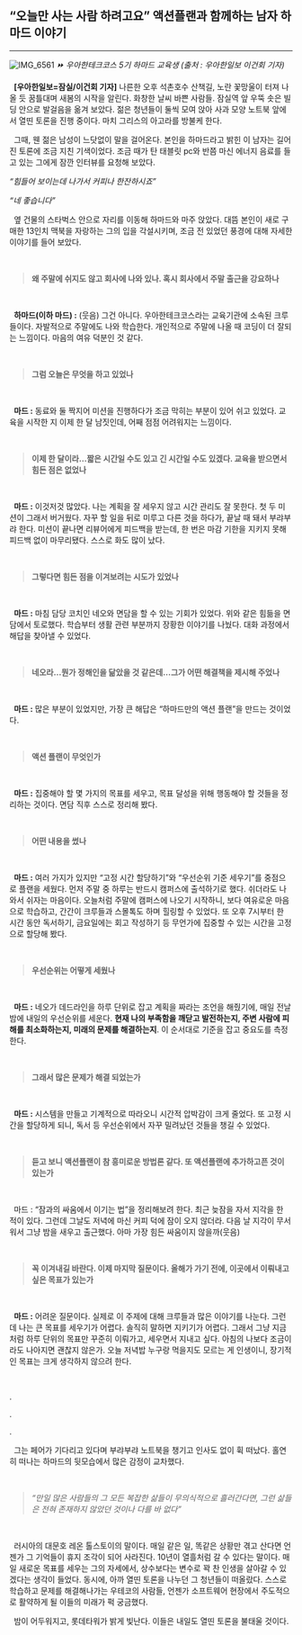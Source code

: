 ## “오늘만 사는 사람 하려고요” 액션플랜과 함께하는 남자 하마드 이야기

---
![IMG_6561](https://user-images.githubusercontent.com/79038908/226170391-4ef3ad11-a7b8-481e-ac18-7f7a149748c7.JPG)
*⏩ 우아한테크코스 5기 하마드 교육생 (출처 : 우아한일보 이건회 기자)*

  &nbsp;&nbsp;**[우아한일보=잠실/이건회 기자]** 나른한 오후 석촌호수 산책길, 노란 꽃망울이 터져 나올 듯 꿈틀대며 새봄의 시작을 알린다. 화창한 날씨 바쁜 사람들. 잠실역 앞 우뚝 솟은 빌딩 안으로 발걸음을 옮겨 보았다. 젊은 청년들이 둘씩 모여 앉아 사과 모양 노트북 앞에서 열띤 토론을 진행 중이다. 마치 그리스의 아고라를 방불케 한다.

  &nbsp;&nbsp;그때, 웬 젊은 남성이 느닷없이 말을 걸어온다. 본인을 하마드라고 밝힌 이 남자는 길어진 토론에 조금 지친 기색이었다. 조금 때가 탄 태블릿 pc와 반쯤 마신 에너지 음료를 들고 있는 그에게 잠깐 인터뷰를 요청해 보았다.

*“힘들어 보이는데 나가서 커피나 한잔하시죠”*

*“네 좋습니다”*

  &nbsp;&nbsp;옆 건물의 스타벅스 안으로 자리를 이동해 하마드와 마주 앉았다. 대뜸 본인이 새로 구매한 13인치 맥북을 자랑하는 그의 입을 각설시키며, 조금 전 있었던 풍경에 대해 자세한 이야기를 들어 보았다.
  
<br>

> **왜 주말에 쉬지도 않고 회사에 나와 있나. 혹시 회사에서 주말 출근을 강요하나**


<br>

 &nbsp;&nbsp;**하마드(이하 마드) :** (웃음) 그건 아니다. 우아한테크코스라는 교육기관에 소속된 크루들이다. 자발적으로 주말에도 나와 학습한다. 개인적으로 주말에 나올 때 코딩이 더 잘되는 느낌이다. 마음의 여유 덕분인 것 같다.
 
<br>

> **그럼 오늘은 무엇을 하고 있었나**


<br>

  &nbsp;&nbsp;**마드 :** 동료와 둘 짝지어 미션을 진행하다가 조금 막히는 부분이 있어 쉬고 있었다. 교육을 시작한 지 이제 한 달 남짓인데, 어째 점점 어려워지는 느낌이다.
  
<br>

> **이제 한 달이라…짧은 시간일 수도 있고 긴 시간일 수도 있겠다. 교육을 받으면서 힘든 점은 없었나**

<br>

  &nbsp;&nbsp;**마드 :** 이것저것 많았다. 나는 계획을 잘 세우지 않고 시간 관리도 잘 못한다. 첫 두 미션이 그래서 버거웠다. 자꾸 할 일을 뒤로 미루고 다른 것을 하다가, 끝날 때 돼서 부랴부랴 한다. 미션이 끝나면 리뷰어에게 피드백을 받는데, 한 번은 마감 기한을 지키지 못해 피드백 없이 마무리됐다. 스스로 화도 많이 났다.

<br>

> **그렇다면 힘든 점을 이겨보려는 시도가 있었나**
 
<br>

  &nbsp;&nbsp;**마드 :** 마침 담당 코치인 네오와 면담을 할 수 있는 기회가 있었다. 위와 같은 힘듦을 면담에서 토로했다. 학습부터 생활 관련 부분까지 장황한 이야기를 나눴다. 대화 과정에서 해답을 찾아낼 수 있었다.
  
<br>

> **네오라…뭔가 정해인을 닮았을 것 같은데...그가 어떤 해결책을 제시해 주었나**

<br>

  &nbsp;&nbsp;**마드 :** 많은 부분이 있었지만, 가장 큰 해답은 “하마드만의 액션 플랜”을 만드는 것이었다.
  
<br>

> **액션 플랜이 무엇인가**

<br>

  &nbsp;&nbsp;**마드 :** 집중해야 할 몇 가지의 목표를 세우고, 목표 달성을 위해 행동해야 할 것들을 정리하는 것이다. 면담 직후 스스로 정리해 봤다.
  
<br>

> **어떤 내용을 썼나**

<br>

  &nbsp;&nbsp;**마드 :** 여러 가지가 있지만 “고정 시간 할당하기”와 “우선순위 기준 세우기”를 중점으로 플랜을 세웠다. 먼저 주말 중 하루는 반드시 캠퍼스에 출석하기로 했다. 쉬더라도 나와서 쉬자는 마음이다. 오늘처럼 주말에 캠퍼스에 나오기 시작하니, 보다 여유로운 마음으로 학습하고, 간간이 크루들과 스몰톡도 하며 힐링할 수 있었다. 또 오후 7시부터 한 시간 동안 독서하기, 금요일에는 회고 작성하기 등 무언가에 집중할 수 있는 시간을 고정으로 할당해 봤다.
  
<br>

> **우선순위는 어떻게 세웠나**

<br>

  &nbsp;&nbsp;**마드 :** 네오가 데드라인을 하루 단위로 잡고 계획을 짜라는 조언을 해줬기에, 매일 전날 밤에 내일의 우선순위를 세운다. **현재 나의 부족함을 깨닫고 발전하는지, 주변 사람에 피해를 최소화하는지, 미래의 문제를 해결하는지**. 이 순서대로 기준을 잡고 중요도를 측정한다.
  
<br>

> **그래서 많은 문제가 해결 되었는가**

<br>

 &nbsp;&nbsp;**마드 :** 시스템을 만들고 기계적으로 따라오니 시간적 압박감이 크게 줄었다. 또 고정 시간을 할당하게 되니, 독서 등 우선순위에서 자꾸 밀려났던 것들을 챙길 수 있었다.
 
<br>

> **듣고 보니 액션플랜이 참 흥미로운 방법론 같다. 또 액션플랜에 추가하고픈 것이 있는가**

<br>

&nbsp;&nbsp;마드 : “잠과의 싸움에서 이기는 법”을 정리해보려 한다. 최근 늦잠을 자서 지각을 한 적이 있다. 그런데 그날도 저녁에 마신 커피 덕에 잠이 오지 않더라. 다음 날 지각이 무서워서 그냥 밤을 새우고 출근했다. 아마 가장 힘든 싸움이지 않을까(웃음)

<br>

> **꼭 이겨내길 바란다. 이제 마지막 질문이다. 올해가 가기 전에, 이곳에서 이뤄내고 싶은 목표가 있는가**

<br>

  &nbsp;&nbsp;**마드 :** 어려운 질문이다. 실제로 이 주제에 대해 크루들과 많은 이야기를 나눈다. 그런데 나는 큰 목표를 세우기가 어렵다. 솔직히 말하면 지키기가 어렵다. 그래서 그냥 지금처럼 하루 단위의 목표만 꾸준히 이뤄가고, 세우면서 지내고 싶다. 아침의 나보다 조금이라도 나아지면 괜찮지 않은가. 오늘 저녁밥 누구랑 먹을지도 모르는 게 인생이니, 장기적인 목표는 크게 생각하지 않으려 한다.
  
<br>

.

.

.


  &nbsp;&nbsp;그는 페어가 기다리고 있다며 부랴부랴 노트북을 챙기고 인사도 없이 휙 떠났다. 홀연히 떠나는 하마드의 뒷모습에서 많은 감정이 교차했다.
  
  <br>

> *“만일 많은 사람들의 그 모든 복잡한 삶들이 무의식적으로 흘러간다면, 그런 삶들은 전혀 존재하지 않았던 것이나 다를 바 없다”*

<br>

  &nbsp;&nbsp;러시아의 대문호 레온 톨스토이의 말이다. 매일 같은 일, 똑같은 상황만 겪고 산다면 언젠가 그 기억들이 휴지 조각이 되어 사라진다. 10년이 열흘처럼 갈 수 있다는 말이다. 매일 새로운 목표를 세우는 그의 자세에서, 상수보다는 변수로 꽉 찬 인생을 살아갈 수 있겠다는 생각이 들었다. 동시에, 아까 열띤 토론을 나누던 그 청년들이 떠올랐다. 스스로 학습하고 문제를 해결해나가는 우테코의 사람들, 언젠가 소프트웨어 현장에서 주도적으로 활약하게 될 이들의 미래가 퍽 궁금했다.

  &nbsp;&nbsp;밤이 어두워지고, 롯데타워가 밝게 빛난다. 이들은 내일도 열띤 토론을 불태울 것이다.
